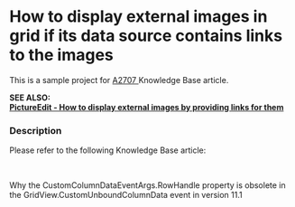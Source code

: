 # How to display external images in grid if its data source contains links to the images


<p>This is a sample project for <a href="https://www.devexpress.com/Support/Center/p/A2707">A2707</a><u> </u>Knowledge Base article.</p><p><strong>S</strong><strong>EE ALSO</strong><strong>:<br />
</strong><strong><a href="https://www.devexpress.com/Support/Center/p/E3025">PictureEdit - How to display external images by providing links for them</a></strong></p>


<h3>Description</h3>

<p>Please refer to the following Knowledge Base article:</p><br />
<p><a data-ticket="K18545">Why the CustomColumnDataEventArgs.RowHandle property is obsolete in the GridView.CustomUnboundColumnData event in version 11.1</a></p><p></p><p></p><br />


<br/>


